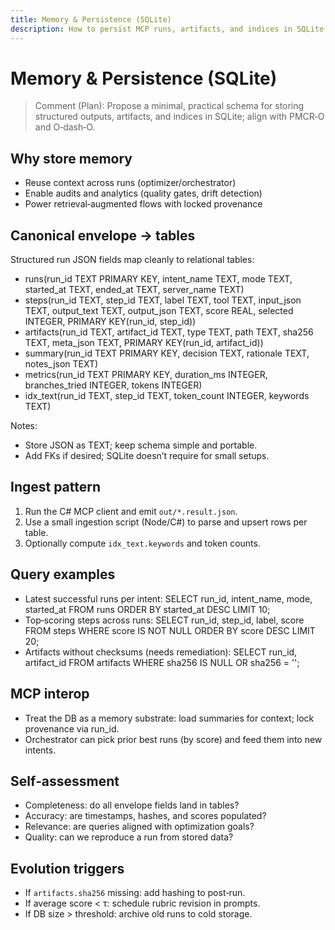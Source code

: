 ```yaml
---
title: Memory & Persistence (SQLite)
description: How to persist MCP runs, artifacts, and indices in SQLite for retrieval, analytics, and evolution.
---
```


# Memory & Persistence (SQLite)

> Comment (Plan): Propose a minimal, practical schema for storing structured outputs, artifacts, and indices in SQLite; align with PMCR‑O and O‑dash‑O.

## Why store memory
- Reuse context across runs (optimizer/orchestrator)
- Enable audits and analytics (quality gates, drift detection)
- Power retrieval‑augmented flows with locked provenance

## Canonical envelope → tables
Structured run JSON fields map cleanly to relational tables:

- runs(run_id TEXT PRIMARY KEY, intent_name TEXT, mode TEXT, started_at TEXT, ended_at TEXT, server_name TEXT)
- steps(run_id TEXT, step_id TEXT, label TEXT, tool TEXT, input_json TEXT, output_text TEXT, output_json TEXT, score REAL, selected INTEGER, PRIMARY KEY(run_id, step_id))
- artifacts(run_id TEXT, artifact_id TEXT, type TEXT, path TEXT, sha256 TEXT, meta_json TEXT, PRIMARY KEY(run_id, artifact_id))
- summary(run_id TEXT PRIMARY KEY, decision TEXT, rationale TEXT, notes_json TEXT)
- metrics(run_id TEXT PRIMARY KEY, duration_ms INTEGER, branches_tried INTEGER, tokens INTEGER)
- idx_text(run_id TEXT, step_id TEXT, token_count INTEGER, keywords TEXT)

Notes:
- Store JSON as TEXT; keep schema simple and portable.
- Add FKs if desired; SQLite doesn’t require for small setups.

## Ingest pattern
1) Run the C# MCP client and emit `out/*.result.json`.
2) Use a small ingestion script (Node/C#) to parse and upsert rows per table.
3) Optionally compute `idx_text.keywords` and token counts.

## Query examples
- Latest successful runs per intent:
  SELECT run_id, intent_name, mode, started_at FROM runs ORDER BY started_at DESC LIMIT 10;
- Top‑scoring steps across runs:
  SELECT run_id, step_id, label, score FROM steps WHERE score IS NOT NULL ORDER BY score DESC LIMIT 20;
- Artifacts without checksums (needs remediation):
  SELECT run_id, artifact_id FROM artifacts WHERE sha256 IS NULL OR sha256 = '';

## MCP interop
- Treat the DB as a memory substrate: load summaries for context; lock provenance via run_id.
- Orchestrator can pick prior best runs (by score) and feed them into new intents.

## Self‑assessment
- Completeness: do all envelope fields land in tables?
- Accuracy: are timestamps, hashes, and scores populated?
- Relevance: are queries aligned with optimization goals?
- Quality: can we reproduce a run from stored data?

## Evolution triggers
- If `artifacts.sha256` missing: add hashing to post‑run.
- If average score < τ: schedule rubric revision in prompts.
- If DB size > threshold: archive old runs to cold storage.
